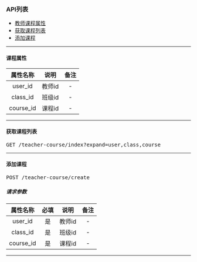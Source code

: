 ### API列表

* [教师课程属性](#property)
* [获取课程列表](#index)
* [添加课程](#create)

-------------------------
<a name="property"></a>

#### 课程属性

| 属性名称 | 说明 | 备注 |
|:---:|:---:|:---:|
| user_id | 教师id | - |
| class_id | 班级id | - |
| course_id | 课程id | - |

-------------------------
<a name="index"></a>
#### 获取课程列表
<pre>
GET /teacher-course/index?expand=user,class,course
</pre>

-------------------------
<a name="create"></a>
#### 添加课程
<pre>
POST /teacher-course/create
</pre>
##### 请求参数

| 属性名称 | 必填 | 说明 | 备注 |
|:---:|:---:|:---:|:---:|
| user_id | 是 | 教师id | - |
| class_id | 是 | 班级id | - |
| course_id |是 | 课程id | - |

-------------------------

